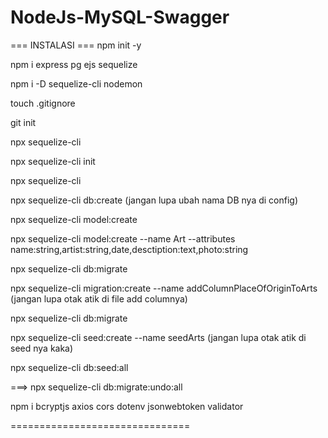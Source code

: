 # NodeJs-MySQL-Swagger

=== INSTALASI ===
npm init -y

npm i express pg ejs sequelize

npm i -D sequelize-cli nodemon

touch .gitignore

git init

npx sequelize-cli

npx sequelize-cli init

npx sequelize-cli

npx sequelize-cli db:create (jangan lupa ubah nama DB nya di config)

npx sequelize-cli model:create

npx sequelize-cli model:create --name Art --attributes name:string,artist:string,date,desctiption:text,photo:string

npx sequelize-cli db:migrate

npx sequelize-cli migration:create --name addColumnPlaceOfOriginToArts (jangan lupa otak atik di file add columnya)

npx sequelize-cli db:migrate

npx sequelize-cli seed:create --name seedArts (jangan lupa otak atik di seed nya kaka)

npx sequelize-cli db:seed:all


===> npx sequelize-cli db:migrate:undo:all

npm i bcryptjs axios cors dotenv jsonwebtoken validator



===============================

